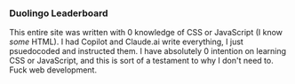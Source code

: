 ### Duolingo Leaderboard
This entire site was written with 0 knowledge
of CSS or JavaScript (I know *some* HTML). I had Copilot and Claude.ai write everything, 
I just psuedocoded and instructed them. 
I have absolutely 0 intention on learning CSS or JavaScript,
and this is sort of a testament to why I don't need to. Fuck web development.